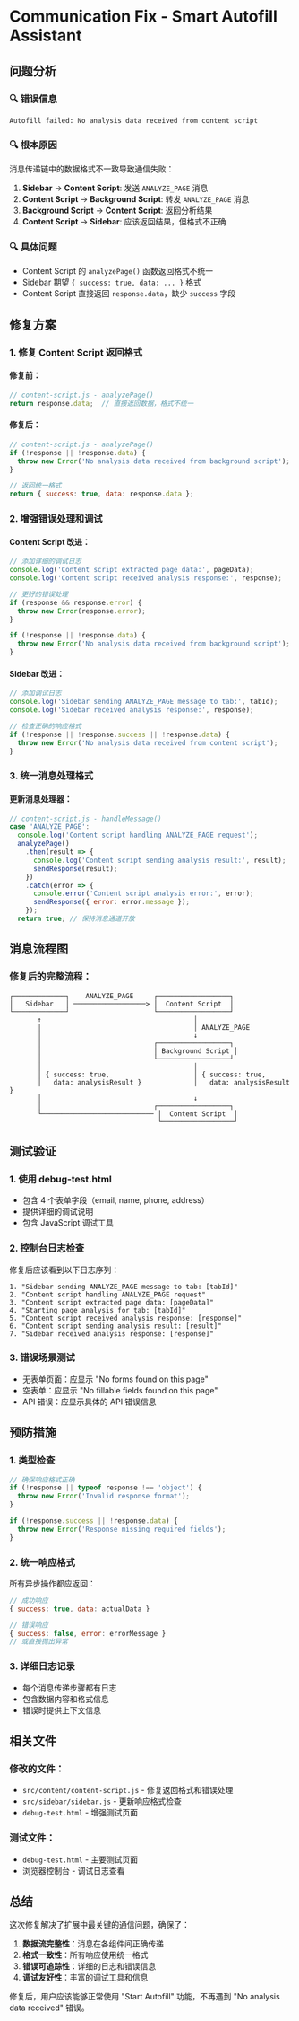 # Communication Fix - Smart Autofill Assistant

## 问题分析

### 🔍 **错误信息**
```
Autofill failed: No analysis data received from content script
```

### 🔍 **根本原因**
消息传递链中的数据格式不一致导致通信失败：

1. **Sidebar** → **Content Script**: 发送 `ANALYZE_PAGE` 消息
2. **Content Script** → **Background Script**: 转发 `ANALYZE_PAGE` 消息  
3. **Background Script** → **Content Script**: 返回分析结果
4. **Content Script** → **Sidebar**: 应该返回结果，但格式不正确

### 🔍 **具体问题**
- Content Script 的 `analyzePage()` 函数返回格式不统一
- Sidebar 期望 `{ success: true, data: ... }` 格式
- Content Script 直接返回 `response.data`，缺少 `success` 字段

## 修复方案

### 1. **修复 Content Script 返回格式**

#### 修复前：
```javascript
// content-script.js - analyzePage()
return response.data;  // 直接返回数据，格式不统一
```

#### 修复后：
```javascript
// content-script.js - analyzePage()
if (!response || !response.data) {
  throw new Error('No analysis data received from background script');
}

// 返回统一格式
return { success: true, data: response.data };
```

### 2. **增强错误处理和调试**

#### Content Script 改进：
```javascript
// 添加详细的调试日志
console.log('Content script extracted page data:', pageData);
console.log('Content script received analysis response:', response);

// 更好的错误处理
if (response && response.error) {
  throw new Error(response.error);
}

if (!response || !response.data) {
  throw new Error('No analysis data received from background script');
}
```

#### Sidebar 改进：
```javascript
// 添加调试日志
console.log('Sidebar sending ANALYZE_PAGE message to tab:', tabId);
console.log('Sidebar received analysis response:', response);

// 检查正确的响应格式
if (!response || !response.success || !response.data) {
  throw new Error('No analysis data received from content script');
}
```

### 3. **统一消息处理格式**

#### 更新消息处理器：
```javascript
// content-script.js - handleMessage()
case 'ANALYZE_PAGE':
  console.log('Content script handling ANALYZE_PAGE request');
  analyzePage()
    .then(result => {
      console.log('Content script sending analysis result:', result);
      sendResponse(result);
    })
    .catch(error => {
      console.error('Content script analysis error:', error);
      sendResponse({ error: error.message });
    });
  return true; // 保持消息通道开放
```

## 消息流程图

### 修复后的完整流程：

```
┌─────────────┐    ANALYZE_PAGE     ┌──────────────────┐
│   Sidebar   │ ──────────────────> │  Content Script  │
└─────────────┘                     └──────────────────┘
       ↑                                      │
       │                                      │ ANALYZE_PAGE
       │                                      ↓
       │                            ┌──────────────────┐
       │                            │ Background Script │
       │                            └──────────────────┘
       │                                      │
       │ { success: true,                     │ { success: true,
       │   data: analysisResult }             │   data: analysisResult }
       │                                      ↓
       │                            ┌──────────────────┐
       └──────────────────────────── │  Content Script  │
                                     └──────────────────┘
```

## 测试验证

### 1. **使用 debug-test.html**
- 包含 4 个表单字段（email, name, phone, address）
- 提供详细的调试说明
- 包含 JavaScript 调试工具

### 2. **控制台日志检查**
修复后应该看到以下日志序列：
```
1. "Sidebar sending ANALYZE_PAGE message to tab: [tabId]"
2. "Content script handling ANALYZE_PAGE request"
3. "Content script extracted page data: [pageData]"
4. "Starting page analysis for tab: [tabId]"
5. "Content script received analysis response: [response]"
6. "Content script sending analysis result: [result]"
7. "Sidebar received analysis response: [response]"
```

### 3. **错误场景测试**
- 无表单页面：应显示 "No forms found on this page"
- 空表单：应显示 "No fillable fields found on this page"
- API 错误：应显示具体的 API 错误信息

## 预防措施

### 1. **类型检查**
```javascript
// 确保响应格式正确
if (!response || typeof response !== 'object') {
  throw new Error('Invalid response format');
}

if (!response.success || !response.data) {
  throw new Error('Response missing required fields');
}
```

### 2. **统一响应格式**
所有异步操作都应返回：
```javascript
// 成功响应
{ success: true, data: actualData }

// 错误响应  
{ success: false, error: errorMessage }
// 或直接抛出异常
```

### 3. **详细日志记录**
- 每个消息传递步骤都有日志
- 包含数据内容和格式信息
- 错误时提供上下文信息

## 相关文件

### 修改的文件：
- `src/content/content-script.js` - 修复返回格式和错误处理
- `src/sidebar/sidebar.js` - 更新响应格式检查
- `debug-test.html` - 增强测试页面

### 测试文件：
- `debug-test.html` - 主要测试页面
- 浏览器控制台 - 调试日志查看

## 总结

这次修复解决了扩展中最关键的通信问题，确保了：

1. **数据流完整性**：消息在各组件间正确传递
2. **格式一致性**：所有响应使用统一格式
3. **错误可追踪性**：详细的日志和错误信息
4. **调试友好性**：丰富的调试工具和信息

修复后，用户应该能够正常使用 "Start Autofill" 功能，不再遇到 "No analysis data received" 错误。